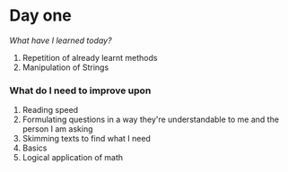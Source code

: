 # Day one 

*What have I learned today?*

1. Repetition of already learnt methods
2. Manipulation of Strings

### What do I need to improve upon

1. Reading speed
2. Formulating questions in a way they're understandable to me and the person I am asking
3. Skimming texts to find what I need
4. Basics 
5. Logical application of math
